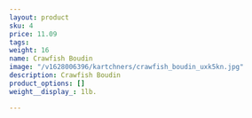 ```yaml
---
layout: product
sku: 4
price: 11.09
tags: 
weight: 16
name: Crawfish Boudin
image: "/v1628006396/kartchners/crawfish_boudin_uxk5kn.jpg"
description: Crawfish Boudin
product_options: []
weight__display_: 1lb.

---
```

